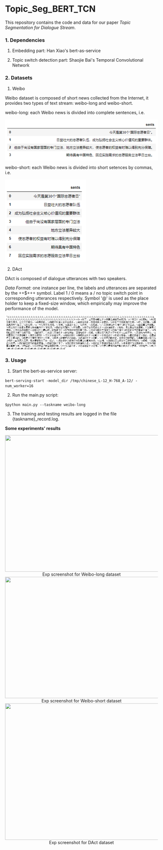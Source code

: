# Topic_Seg_BERT_TCN
This repository contains the code and data for our paper *Topic Segmentation for Dialogue Stream*.

### 1. Dependencies

1) Embedding part: Han Xiao's bert-as-service

2) Topic switch detection part: Shaojie Bai's Temporal Convolutional Network

### 2. Datasets

1) Weibo

Weibo dataset is composed of short news collected from the Internet, it provides two types of text stream: weibo-long and weibo-short.

weibo-long: each Weibo news is divided into complete sentences, i.e.

<img src="./imgs/weibo-long_example.png" align=center />

weibo-short: each Weibo news is divided into short setences by commas, i.e.

<img src="./imgs/weibo-short_example.png" align=center />

2) DAct

DAct is composed of dialogue utterances with two speakers.

*Data Format*: one instance per line, the labels and utterances are separated by the ++$+++ symbol. Label 1 / 0 means a / no topic switch point in corresponding utterances respectively. Symbol '@' is used as the place holder to keep a fixed-size window, which empirically may improve the performance of the model.

<img src="./imgs/dact_example.png" align=center />



### 3. Usage

1) Start the bert-as-service server:

```bert-serving-start -model_dir /tmp/chinese_L-12_H-768_A-12/ -num_worker=16```

2) Run the main.py script:

```$python main.py --taskname weibo-long```

3) The training and testing results are logged in the file {taskname}_record.log.



**Some experiments' results**

<img width="600" height="450" src="./imgs/weibo-long_result.png" align=center />

<center>Exp screenshot for Weibo-long dataset</center>

<img width="600" height="400" src="./imgs/weibo-short_result.png" align=center />

<center>Exp screenshot for Weibo-short dataset</center>

<img width="600" height="450" src="./imgs/dact_result.png" align=center />

<center> Exp screenshot for DAct dataset</center>

